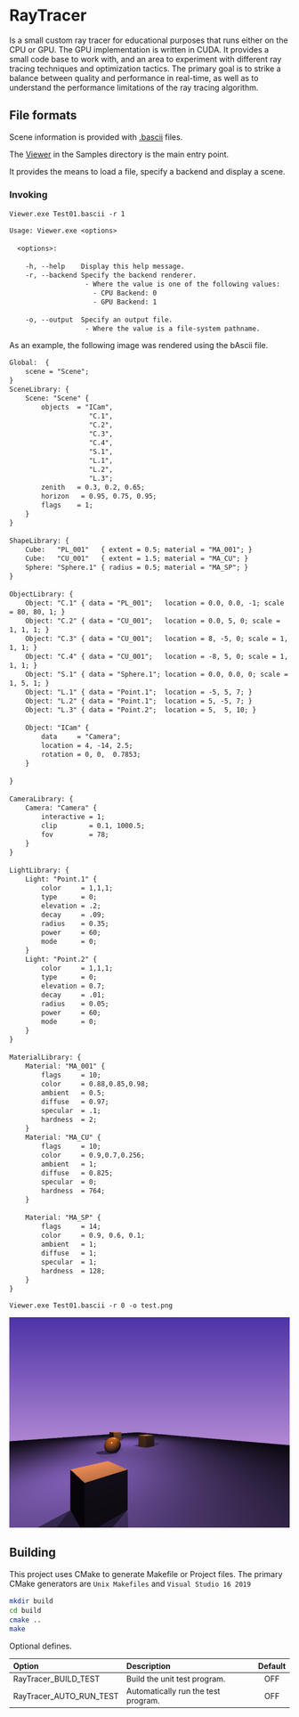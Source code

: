 ﻿# RayTracer

Is a small custom ray tracer for educational purposes that runs either on the CPU or GPU. The GPU implementation is written in CUDA. It provides a small code base to work with, and an area to experiment with different ray tracing techniques and optimization tactics. The primary goal is to strike a balance between quality and performance in real-time, as well as to understand the performance limitations of the ray tracing algorithm.


## File formats

Scene information is provided with [.bascii](https://github.com/CharlesCarley/bAscii) files. 

The [Viewer](https://github.com/CharlesCarley/RayTracer/tree/master/Samples/Viewer) in the Samples directory is the main entry point.


It provides the means to load a file, specify a backend and display a scene. 

### Invoking

```
Viewer.exe Test01.bascii -r 1
```

```
Usage: Viewer.exe <options>

  <options>:

    -h, --help    Display this help message.
    -r, --backend Specify the backend renderer.
                   - Where the value is one of the following values:
                     - CPU Backend: 0
                     - GPU Backend: 1

    -o, --output  Specify an output file.
                   - Where the value is a file-system pathname.

```

As an example, the following image was rendered using the bAscii file.


```
Global:  {
    scene = "Scene";
}
SceneLibrary: {
    Scene: "Scene" {
        objects  = "ICam", 
                    "C.1", 
                    "C.2", 
                    "C.3", 
                    "C.4", 
                    "S.1", 
                    "L.1",
                    "L.2",
                    "L.3";
        zenith   = 0.3, 0.2, 0.65;
        horizon   = 0.95, 0.75, 0.95;
        flags    = 1;
    }
}

ShapeLibrary: {
    Cube:   "PL_001"   { extent = 0.5; material = "MA_001"; }
    Cube:   "CU_001"   { extent = 1.5; material = "MA_CU"; }
    Sphere: "Sphere.1" { radius = 0.5; material = "MA_SP"; }
}

ObjectLibrary: {
    Object: "C.1" { data = "PL_001";   location = 0.0, 0.0, -1; scale = 80, 80, 1; }
    Object: "C.2" { data = "CU_001";   location = 0.0, 5, 0; scale = 1, 1, 1; }
    Object: "C.3" { data = "CU_001";   location = 8, -5, 0; scale = 1, 1, 1; }
    Object: "C.4" { data = "CU_001";   location = -8, 5, 0; scale = 1, 1, 1; }
    Object: "S.1" { data = "Sphere.1"; location = 0.0, 0.0, 0; scale = 1, 5, 1; }
    Object: "L.1" { data = "Point.1";  location = -5, 5, 7; }
    Object: "L.2" { data = "Point.1";  location = 5, -5, 7; }
    Object: "L.3" { data = "Point.2";  location = 5,  5, 10; }

    Object: "ICam" {
        data     = "Camera";
        location = 4, -14, 2.5;
        rotation = 0, 0,  0.7853;
    }

}

CameraLibrary: {
    Camera: "Camera" {
        interactive = 1;
        clip        = 0.1, 1000.5;
        fov         = 78;
    }
}

LightLibrary: {
    Light: "Point.1" {
        color     = 1,1,1;
        type      = 0;
        elevation = .2;
        decay     = .09;
        radius    = 0.35;
        power     = 60;
        mode      = 0;
    }
    Light: "Point.2" {
        color     = 1,1,1;
        type      = 0;
        elevation = 0.7;
        decay     = .01;
        radius    = 0.05;
        power     = 60;
        mode      = 0;
    }
}

MaterialLibrary: {
    Material: "MA_001" {
        flags     = 10;
        color     = 0.88,0.85,0.98; 
        ambient   = 0.5;
        diffuse   = 0.97;
        specular  = .1;
        hardness  = 2;
    }
    Material: "MA_CU" {
        flags     = 10;
        color     = 0.9,0.7,0.256; 
        ambient   = 1;
        diffuse   = 0.825;
        specular  = 0;
        hardness  = 764;
    }

    Material: "MA_SP" {
        flags     = 14;
        color     = 0.9, 0.6, 0.1;
        ambient   = 1;
        diffuse   = 1;
        specular  = 1;
        hardness  = 128;
    }
}

```

```
Viewer.exe Test01.bascii -r 0 -o test.png
```


![SS1](Samples/Viewer/test.png)


## Building

This project uses CMake to generate Makefile or Project files. 
The primary CMake generators are `Unix Makefiles` and `Visual Studio 16 2019`

```sh
mkdir build
cd build
cmake ..
make
```

Optional defines.

| Option                  | Description                         | Default |
|:------------------------|:------------------------------------|:-------:|
| RayTracer_BUILD_TEST    | Build the unit test program.        |   OFF   |
| RayTracer_AUTO_RUN_TEST | Automatically run the test program. |   OFF   |

